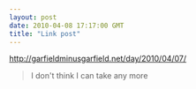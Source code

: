 ```yaml
---
layout: post
date: 2010-04-08 17:17:00 GMT
title: "Link post"
---
```

<http://garfieldminusgarfield.net/day/2010/04/07/>

> I don't think I can take any more